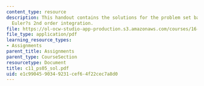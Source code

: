 ```yaml
---
content_type: resource
description: This handout contains the solutions for the problem set based on the
  Euler?s 2nd order integration.
file: https://ol-ocw-studio-app-production.s3.amazonaws.com/courses/16-01-unified-engineering-i-ii-iii-iv-fall-2005-spring-2006/e1c9904590349231cef64f22cec7a8d0_c11_ps05_sol.pdf
file_type: application/pdf
learning_resource_types:
- Assignments
parent_title: Assignments
parent_type: CourseSection
resourcetype: Document
title: c11_ps05_sol.pdf
uid: e1c99045-9034-9231-cef6-4f22cec7a8d0
---
```


